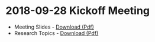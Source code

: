 # 2018-09-28 Kickoff Meeting

- Meeting Slides - [Download (Pdf)](../pdfs/2018-09-28-Kickoff-Meeting.pdf)  
- Research Topics - [Download (Pdf)](../pdfs/2018-09-28-Kickoff-Meeting.pdf)
